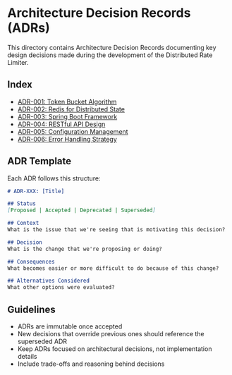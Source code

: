 # Architecture Decision Records (ADRs)

This directory contains Architecture Decision Records documenting key design decisions made during the development of the Distributed Rate Limiter.

## Index

- [ADR-001: Token Bucket Algorithm](./001-token-bucket-algorithm.md)
- [ADR-002: Redis for Distributed State](./002-redis-distributed-state.md)
- [ADR-003: Spring Boot Framework](./003-spring-boot-framework.md)
- [ADR-004: RESTful API Design](./004-restful-api-design.md)
- [ADR-005: Configuration Management](./005-configuration-management.md)
- [ADR-006: Error Handling Strategy](./006-error-handling-strategy.md)

## ADR Template

Each ADR follows this structure:

```markdown
# ADR-XXX: [Title]

## Status
[Proposed | Accepted | Deprecated | Superseded]

## Context
What is the issue that we're seeing that is motivating this decision?

## Decision
What is the change that we're proposing or doing?

## Consequences
What becomes easier or more difficult to do because of this change?

## Alternatives Considered
What other options were evaluated?
```

## Guidelines

- ADRs are immutable once accepted
- New decisions that override previous ones should reference the superseded ADR
- Keep ADRs focused on architectural decisions, not implementation details
- Include trade-offs and reasoning behind decisions
